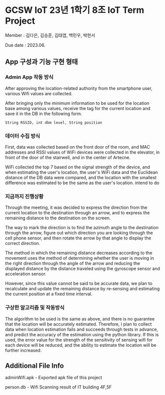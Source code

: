 # GCSW IoT 23년 1학기 8조 IoT Term Project

Member : 김다은, 김승훈, 김태엽, 백민우, 박현서

Due date : 2023.06.

## App 구성과 기능 구현 형태

### Admin App 작동 방식
After approving the location-related authority from the smartphone user, various Wifi values are collected.

After bringing only the minimum information to be used for the location base among various values, receive the tag for the current location and save it in the DB in the following form.

    String RSSID, int dbm level, String position

### 데이터 수집 방식
First, data was collected based on the front door of the room, and MAC addresses and RSSI values of WiFi devices were collected in the elevator, in front of the door of the stairwell, and in the center of Artecne.

WiFi collected the top 7 based on the signal strength of the device, and when estimating the user's location, the user's WiFi data and the Euclidean distance of the DB data were compared, and the location with the smallest difference was estimated to be the same as the user's location. intend to do

### 지금까지 진행상황
Through the meeting, it was decided to express the direction from the current location to the destination through an arrow, and to express the remaining distance to the destination on the screen.

The way to mark the direction is to find the azimuth angle to the destination through the arrow, figure out which direction you are looking through the cell phone sensor, and then rotate the arrow by that angle to display the correct direction.

The method in which the remaining distance decreases according to the movement uses the method of determining whether the user is moving in the right direction through the angle of the arrow and reducing the displayed distance by the distance traveled using the gyroscope sensor and acceleration sensor.

However, since this value cannot be said to be accurate data, we plan to recalculate and update the remaining distance by re-sensing and estimating the current position at a fixed time interval.
   
### 구상한 알고리즘 및 작동방식
The algorithm to be used is the same as above, and there is no guarantee that the location will be accurately estimated. Therefore, I plan to collect data when location estimation fails and succeeds through tests in advance, and predict the accuracy of the estimation using the python library.
If this is used, the error value for the strength of the sensitivity of sensing wifi for each device will be reduced, and the ability to estimate the location will be further increased.

## Additional File Info

adminWifi.apk - Exported apk file of this project

person.db - Wifi Scanning result of IT building 4F,5F
